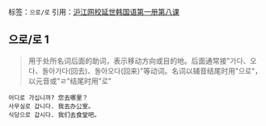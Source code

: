 标签：`으로/로`
引用：[沪江网校延世韩国语第一册第八课](https://kr.hujiang.com/new/p749246/)

## 으로/로 1
> 用于处所名词后面的助词，表示移动方向或目的地。后面通常接"가다、오다、돌아가다(回去)、돌아오다(回来)"等动词。名词以辅音结尾时用"으로"，以元音或"ㄹ"结尾时用"로"
```
어디로 가십니까? 您去哪里？
사무실로 갑니다. 我去办公室。
식당으로 갑시다. 我们去食堂吧。
```
